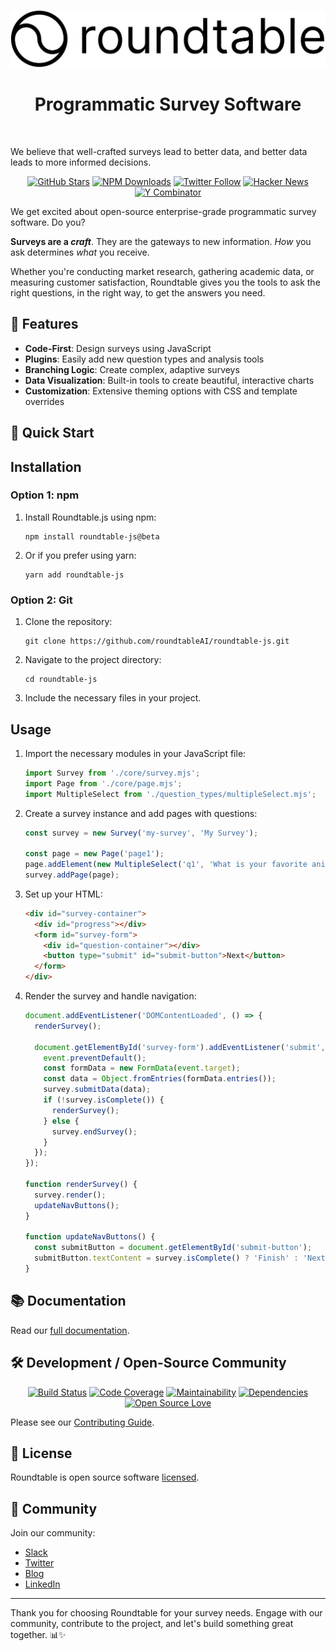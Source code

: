 <p align="center"><img src="assets/images/logo-with-text.png" alt="Roundtable Logo"></p>

<h1 align="center">Programmatic Survey Software</h1>
<br/>

We believe that well-crafted surveys lead to better data, and better data leads to more informed decisions. 
<br/>

<p align="center">
  <!-- GitHub Stars -->
  <a href="https://github.com/roundtableAI/roundtable-js/stargazers"><img src="https://img.shields.io/github/stars/roundtableAI/roundtable-js" alt="GitHub Stars"></a>
  <!-- NPM Downloads -->
  <a href="https://www.npmjs.com/package/roundtable-js"><img src="https://img.shields.io/npm/dm/roundtable-js" alt="NPM Downloads"></a>
  <!-- Twitter Follow -->
  <a href="https://twitter.com/roundtableDOTai"><img src="https://img.shields.io/twitter/follow/roundtableDOTai?style=social" alt="Twitter Follow"></a>
  <!-- Hacker News -->
  <a href="https://news.ycombinator.com/item?id=36865625"><img src="https://img.shields.io/badge/Hacker%20News-121-%23FF6600" alt="Hacker News"></a>
  <!-- Y Combinator -->
  <a href="https://www.ycombinator.com"><img src="https://img.shields.io/badge/Backed%20by-Y%20Combinator-%23f26625" alt="Y Combinator"></a>
</p>

We get excited about open-source enterprise-grade programmatic survey software. Do you?

**Surveys are a _craft_**. They are the gateways to new information. *How* you ask determines *what* you receive.

Whether you're conducting market research, gathering academic data, or measuring customer satisfaction, Roundtable gives you the tools to ask the right questions, in the right way, to get the answers you need.

## 🌟 Features

- **Code-First**: Design surveys using JavaScript
- **Plugins**: Easily add new question types and analysis tools
- **Branching Logic**: Create complex, adaptive surveys
- **Data Visualization**: Built-in tools to create beautiful, interactive charts
- **Customization**: Extensive theming options with CSS and template overrides

## 🚀 Quick Start

## Installation

### Option 1: npm

1. Install Roundtable.js using npm:
   ```
   npm install roundtable-js@beta
   ```
2. Or if you prefer using yarn:
   ```
   yarn add roundtable-js
   ```

### Option 2: Git

1. Clone the repository:
   ```
   git clone https://github.com/roundtableAI/roundtable-js.git
   ```

2. Navigate to the project directory:
   ```
   cd roundtable-js
   ```

3. Include the necessary files in your project.

## Usage

1. Import the necessary modules in your JavaScript file:

   ```javascript
   import Survey from './core/survey.mjs';
   import Page from './core/page.mjs';
   import MultipleSelect from './question_types/multipleSelect.mjs';
   ```

2. Create a survey instance and add pages with questions:

   ```javascript
   const survey = new Survey('my-survey', 'My Survey');

   const page = new Page('page1');
   page.addElement(new MultipleSelect('q1', 'What is your favorite animal?', ['Cat', 'Dog', 'Hamster']));
   survey.addPage(page);
   ```

3. Set up your HTML:

   ```html
   <div id="survey-container">
     <div id="progress"></div>
     <form id="survey-form">
       <div id="question-container"></div>
       <button type="submit" id="submit-button">Next</button>
     </form>
   </div>
   ```

4. Render the survey and handle navigation:

   ```javascript
   document.addEventListener('DOMContentLoaded', () => {
     renderSurvey();

     document.getElementById('survey-form').addEventListener('submit', (event) => {
       event.preventDefault();
       const formData = new FormData(event.target);
       const data = Object.fromEntries(formData.entries());
       survey.submitData(data);
       if (!survey.isComplete()) {
         renderSurvey();
       } else {
         survey.endSurvey();
       }
     });
   });

   function renderSurvey() {
     survey.render();
     updateNavButtons();
   }

   function updateNavButtons() {
     const submitButton = document.getElementById('submit-button');
     submitButton.textContent = survey.isComplete() ? 'Finish' : 'Next';
   }
   ```

## 📚 Documentation

Read our [full documentation](https://docs.roundtable.ai).

## 🛠️ Development / Open-Source Community

<p align="center">
  <!-- Build Status -->
  <a href="https://github.com/roundtableAI/roundtable-js/actions"><img src="https://img.shields.io/github/actions/workflow/status/roundtableAI/roundtable-js/main.yml" alt="Build Status"></a>
  <!-- Code Coverage -->
  <a href="https://codecov.io/gh/roundtableAI/roundtable-js"><img src="https://codecov.io/gh/roundtableAI/roundtable-js/branch/main/graph/badge.svg" alt="Code Coverage"></a>
  <!-- Maintainability -->
  <a href="https://codeclimate.com/github/roundtableAI/roundtable-js/maintainability"><img src="https://api.codeclimate.com/v1/badges/your_badge_id/maintainability" alt="Maintainability"></a>
  <!-- Dependencies -->
  <a href="https://david-dm.org/roundtableAI/roundtable-js"><img src="https://img.shields.io/david/roundtableAI/roundtable-js" alt="Dependencies"></a>
  <!-- Open Source Love -->
  <a href="https://github.com/roundtableAI/roundtable-js"><img src="https://badges.frapsoft.com/os/v1/open-source.svg?v=103" alt="Open Source Love"></a>
</p>

Please see our [Contributing Guide](CONTRIBUTING.md).

## 📜 License

Roundtable is open source software [licensed](LICENSE).

## 🎉 Community

Join our community:
- [Slack](https://join.slack.com/t/roundtablejs/shared_invite/zt-2m09n74yv-B~UeGbxSzGMTO3f0qXhRxQ)
- [Twitter](https://twitter.com/roundtableDOTai)
- [Blog](https://roundtable.ai/blog)
- [LinkedIn](https://www.linkedin.com/company/roundtableAI)

---

Thank you for choosing Roundtable for your survey needs. Engage with our community, contribute to the project, and let's build something great together. 📊✨

